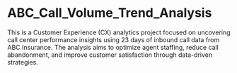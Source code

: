 # ABC_Call_Volume_Trend_Analysis
This is a Customer Experience (CX) analytics project focused on uncovering call center performance insights using 23 days of inbound call data from ABC Insurance. The analysis aims to optimize agent staffing, reduce call abandonment, and improve customer satisfaction through data-driven strategies.

